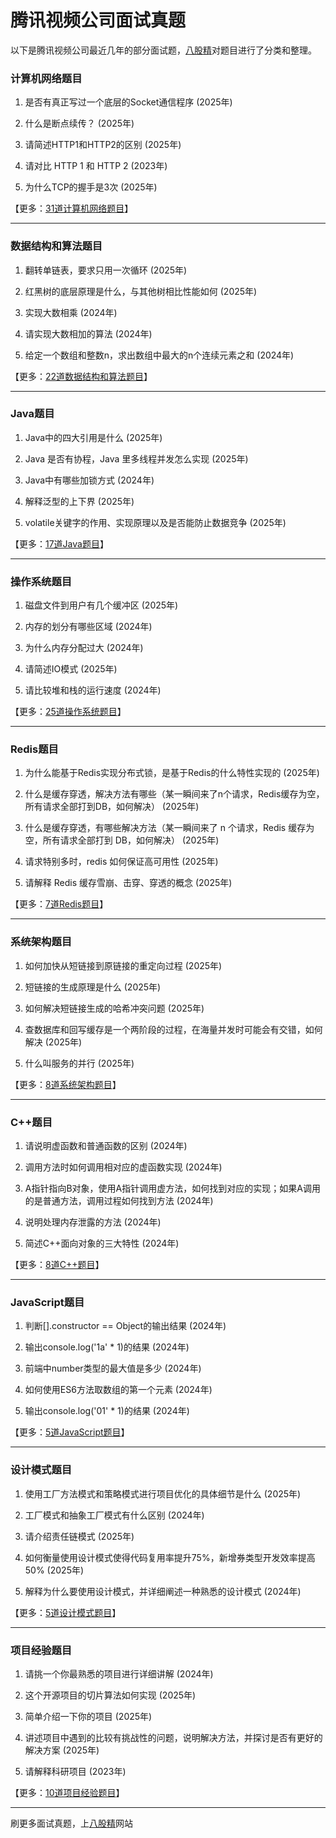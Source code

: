# 腾讯视频公司面试真题

以下是腾讯视频公司最近几年的部分面试题，[八股精](https://www.bagujing.com)对题目进行了分类和整理。

### 计算机网络题目

1. 是否有真正写过一个底层的Socket通信程序 (2025年) 

2. 什么是断点续传？ (2025年) 

3. 请简述HTTP1和HTTP2的区别 (2025年) 

4. 请对比 HTTP 1 和 HTTP 2 (2023年) 

5. 为什么TCP的握手是3次 (2025年) 

【更多：[31道计算机网络题目](https://www.bagujing.com/companies)】


---

### 数据结构和算法题目

1. 翻转单链表，要求只用一次循环 (2025年) 

2. 红黑树的底层原理是什么，与其他树相比性能如何 (2025年) 

3. 实现大数相乘 (2024年) 

4. 请实现大数相加的算法 (2024年) 

5. 给定一个数组和整数n，求出数组中最大的n个连续元素之和 (2024年) 

【更多：[22道数据结构和算法题目](https://www.bagujing.com/companies)】


---

### Java题目

1. Java中的四大引用是什么 (2025年) 

2. Java 是否有协程，Java 里多线程并发怎么实现 (2025年) 

3. Java中有哪些加锁方式 (2024年) 

4. 解释泛型的上下界 (2025年) 

5. volatile关键字的作用、实现原理以及是否能防止数据竞争 (2025年) 

【更多：[17道Java题目](https://www.bagujing.com/companies)】


---

### 操作系统题目

1. 磁盘文件到用户有几个缓冲区 (2025年) 

2. 内存的划分有哪些区域 (2024年) 

3. 为什么内存分配过大 (2024年) 

4. 请简述IO模式 (2025年) 

5. 请比较堆和栈的运行速度 (2024年) 

【更多：[25道操作系统题目](https://www.bagujing.com/companies)】


---

### Redis题目

1. 为什么能基于Redis实现分布式锁，是基于Redis的什么特性实现的 (2025年) 

2. 什么是缓存穿透，解决方法有哪些（某一瞬间来了n个请求，Redis缓存为空，所有请求全部打到DB，如何解决） (2025年) 

3. 什么是缓存穿透，有哪些解决方法（某一瞬间来了 n 个请求，Redis 缓存为空，所有请求全部打到 DB，如何解决） (2025年) 

4. 请求特别多时，redis 如何保证高可用性 (2025年) 

5. 请解释 Redis 缓存雪崩、击穿、穿透的概念 (2025年) 

【更多：[7道Redis题目](https://www.bagujing.com/companies)】


---

### 系统架构题目

1. 如何加快从短链接到原链接的重定向过程 (2025年) 

2. 短链接的生成原理是什么 (2025年) 

3. 如何解决短链接生成的哈希冲突问题 (2025年) 

4. 查数据库和回写缓存是一个两阶段的过程，在海量并发时可能会有交错，如何解决 (2025年) 

5. 什么叫服务的并行 (2025年) 

【更多：[8道系统架构题目](https://www.bagujing.com/companies)】


---

### C++题目

1. 请说明虚函数和普通函数的区别 (2024年) 

2. 调用方法时如何调用相对应的虚函数实现 (2024年) 

3. A指针指向B对象，使用A指针调用虚方法，如何找到对应的实现；如果A调用的是普通方法，调用过程如何找到方法 (2024年) 

4. 说明处理内存泄露的方法 (2024年) 

5. 简述C++面向对象的三大特性 (2024年) 

【更多：[8道C++题目](https://www.bagujing.com/companies)】


---

### JavaScript题目

1. 判断[].constructor == Object的输出结果 (2024年) 

2. 输出console.log('1a' * 1)的结果 (2024年) 

3. 前端中number类型的最大值是多少 (2024年) 

4. 如何使用ES6方法取数组的第一个元素 (2024年) 

5. 输出console.log('01' * 1)的结果 (2024年) 

【更多：[5道JavaScript题目](https://www.bagujing.com/companies)】


---

### 设计模式题目

1. 使用工厂方法模式和策略模式进行项目优化的具体细节是什么 (2025年) 

2. 工厂模式和抽象工厂模式有什么区别 (2024年) 

3. 请介绍责任链模式 (2025年) 

4. 如何衡量使用设计模式使得代码复用率提升75%，新增券类型开发效率提高50% (2025年) 

5. 解释为什么要使用设计模式，并详细阐述一种熟悉的设计模式 (2024年) 

【更多：[5道设计模式题目](https://www.bagujing.com/companies)】


---

### 项目经验题目

1. 请挑一个你最熟悉的项目进行详细讲解 (2024年) 

2. 这个开源项目的切片算法如何实现 (2025年) 

3. 简单介绍一下你的项目 (2025年) 

4. 讲述项目中遇到的比较有挑战性的问题，说明解决方法，并探讨是否有更好的解决方案 (2025年) 

5. 请解释科研项目 (2023年) 

【更多：[10道项目经验题目](https://www.bagujing.com/companies)】


---

刷更多面试真题，上[八股精](https://www.bagujing.com)网站
